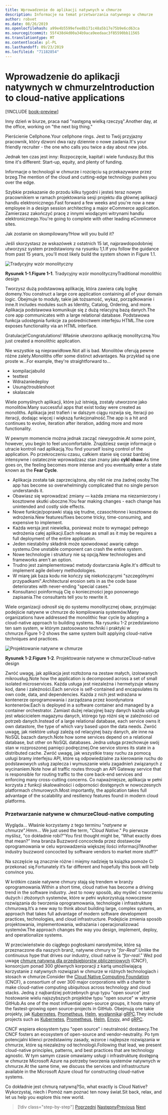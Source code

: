 ```yaml
---
title: Wprowadzenie do aplikacji natywnych w chmurze
description: Informacje na temat przetwarzania natywnego w chmurze
author: robvet
ms.date: 08/26/2019
ms.openlocfilehash: a99e4b5599efee8b171c48a5b17e75b9e6cd63ca
ms.sourcegitcommit: 55f438d4d00a34b9aca9eedaac3f85590bb11565
ms.translationtype: MT
ms.contentlocale: pl-PL
ms.lasthandoff: 09/23/2019
ms.locfileid: "71182854"
---
```

# <a name="introduction-to-cloud-native-applications"></a><span data-ttu-id="4ba91-103">Wprowadzenie do aplikacji natywnych w chmurze</span><span class="sxs-lookup"><span data-stu-id="4ba91-103">Introduction to cloud-native applications</span></span>

[!INCLUDE [book-preview](../../../includes/book-preview.md)]

<span data-ttu-id="4ba91-104">Inny dzień w biurze, praca nad "następną wielką rzeczyą".</span><span class="sxs-lookup"><span data-stu-id="4ba91-104">Another day, at the office, working on "the next big thing."</span></span>

<span data-ttu-id="4ba91-105">Pierścienie Cellphone.</span><span class="sxs-lookup"><span data-stu-id="4ba91-105">Your cellphone rings.</span></span> <span data-ttu-id="4ba91-106">Jest to Twój przyjazny pracownik, który dzwoni dwa razy dziennie o nowe zadania.</span><span class="sxs-lookup"><span data-stu-id="4ba91-106">It's your friendly recruiter - the one who calls you twice a day about new jobs.</span></span>

<span data-ttu-id="4ba91-107">Jednak ten czas jest inny: Rozpoczęcie, kapitał i wiele funduszy.</span><span class="sxs-lookup"><span data-stu-id="4ba91-107">But this time it's different: Start-up, equity, and plenty of funding.</span></span>

<span data-ttu-id="4ba91-108">Informacje o technologii w chmurze i rozcięciu są przekazywane przez brzeg.</span><span class="sxs-lookup"><span data-stu-id="4ba91-108">The mention of the cloud and cutting-edge technology pushes you over the edge.</span></span>

<span data-ttu-id="4ba91-109">Szybkie przekazanie do przodu kilku tygodni i jesteś teraz nowym pracownikiem w ramach projektowania sesji projektu dla głównej aplikacji handlu elektronicznego.</span><span class="sxs-lookup"><span data-stu-id="4ba91-109">Fast forward a few weeks and you're now a new employee in a design session architecting a major eCommerce application.</span></span> <span data-ttu-id="4ba91-110">Zamierzasz zakończyć pracę z innymi wiodącymi witrynami handlu elektronicznego.</span><span class="sxs-lookup"><span data-stu-id="4ba91-110">You're going to complete with other leading eCommerce sites.</span></span>

<span data-ttu-id="4ba91-111">Jak zostanie on skompilowany?</span><span class="sxs-lookup"><span data-stu-id="4ba91-111">How will you build it?</span></span>

<span data-ttu-id="4ba91-112">Jeśli skorzystasz ze wskazówek z ostatnich 15 lat, najprawdopodobniej utworzysz system przedstawiony na rysunku 1,1.</span><span class="sxs-lookup"><span data-stu-id="4ba91-112">If you follow the guidance from past 15 years, you'll most likely build the system shown in Figure 1.1.</span></span>

![Tradycyjny wzór monolityczny](./media/monolithic-design.png)

<span data-ttu-id="4ba91-114">**Rysunek 1-1**.</span><span class="sxs-lookup"><span data-stu-id="4ba91-114">**Figure 1-1**.</span></span> <span data-ttu-id="4ba91-115">Tradycyjny wzór monolityczny</span><span class="sxs-lookup"><span data-stu-id="4ba91-115">Traditional monolithic design</span></span>

<span data-ttu-id="4ba91-116">Tworzysz dużą podstawową aplikację, która zawiera całą logikę domeny.</span><span class="sxs-lookup"><span data-stu-id="4ba91-116">You construct a large core application containing all of your domain logic.</span></span> <span data-ttu-id="4ba91-117">Obejmuje to moduły, takie jak tożsamość, wykaz, porządkowanie i inne.</span><span class="sxs-lookup"><span data-stu-id="4ba91-117">It includes modules such as Identity, Catalog, Ordering, and more.</span></span> <span data-ttu-id="4ba91-118">Aplikacja podstawowa komunikuje się z dużą relacyjną bazą danych.</span><span class="sxs-lookup"><span data-stu-id="4ba91-118">The core app communicates with a large relational database.</span></span> <span data-ttu-id="4ba91-119">Podstawowa funkcja udostępnia funkcje za pośrednictwem interfejsu HTML.</span><span class="sxs-lookup"><span data-stu-id="4ba91-119">The core exposes functionality via an HTML interface.</span></span>

<span data-ttu-id="4ba91-120">Gratulacje!</span><span class="sxs-lookup"><span data-stu-id="4ba91-120">Congratulations!</span></span>  <span data-ttu-id="4ba91-121">Właśnie utworzono aplikację monolityczną.</span><span class="sxs-lookup"><span data-stu-id="4ba91-121">You just created a monolithic application.</span></span>

<span data-ttu-id="4ba91-122">Nie wszystkie są nieprawidłowe.</span><span class="sxs-lookup"><span data-stu-id="4ba91-122">Not all is bad.</span></span> <span data-ttu-id="4ba91-123">Monolitów oferują pewne różne zalety.</span><span class="sxs-lookup"><span data-stu-id="4ba91-123">Monoliths offer some distinct advantages.</span></span> <span data-ttu-id="4ba91-124">Na przykład są one proste w...</span><span class="sxs-lookup"><span data-stu-id="4ba91-124">For example, they're straightforward to...</span></span>

- <span data-ttu-id="4ba91-125">kompilacja</span><span class="sxs-lookup"><span data-stu-id="4ba91-125">build</span></span> 
- <span data-ttu-id="4ba91-126">test</span><span class="sxs-lookup"><span data-stu-id="4ba91-126">test</span></span>
- <span data-ttu-id="4ba91-127">Wdrażanie</span><span class="sxs-lookup"><span data-stu-id="4ba91-127">deploy</span></span>
- <span data-ttu-id="4ba91-128">Usunąć</span><span class="sxs-lookup"><span data-stu-id="4ba91-128">troubleshoot</span></span>
- <span data-ttu-id="4ba91-129">skala</span><span class="sxs-lookup"><span data-stu-id="4ba91-129">scale</span></span>

<span data-ttu-id="4ba91-130">Wiele pomyślnych aplikacji, które już istnieją, zostały utworzone jako monolitów.</span><span class="sxs-lookup"><span data-stu-id="4ba91-130">Many successful apps that exist today were created as monoliths.</span></span> <span data-ttu-id="4ba91-131">Aplikacja jest trafień i w dalszym ciągu rozwija się, iteracji po iteracji, dodając więcej i większą funkcjonalność.</span><span class="sxs-lookup"><span data-stu-id="4ba91-131">The app is a hit and continues to evolve, iteration after iteration, adding more and more functionality.</span></span>

<span data-ttu-id="4ba91-132">W pewnym momencie można jednak zacząć niewygodnie.</span><span class="sxs-lookup"><span data-stu-id="4ba91-132">At some point, however, you begin to feel uncomfortable.</span></span> <span data-ttu-id="4ba91-133">Znajdziesz swoje informacje o utracie kontroli nad aplikacją.</span><span class="sxs-lookup"><span data-stu-id="4ba91-133">You find yourself losing control of the application.</span></span> <span data-ttu-id="4ba91-134">Po przekroczeniu czasu, całkiem stanie się coraz bardziej intensywne i ostatecznie wprowadzasz stan znany jako **cykl obaw**.</span><span class="sxs-lookup"><span data-stu-id="4ba91-134">As time goes on, the feeling becomes more intense and you eventually enter a state known as the **Fear Cycle**.</span></span>

- <span data-ttu-id="4ba91-135">Aplikacja została tak zaprzeciążona, aby nikt nie zna żadnej osoby.</span><span class="sxs-lookup"><span data-stu-id="4ba91-135">The app has become so overwhelmingly complicated that no single person understands it.</span></span>
- <span data-ttu-id="4ba91-136">Obawiasz się wprowadzać zmiany — każda zmiana ma niezamierzony i kosztowne skutki uboczne.</span><span class="sxs-lookup"><span data-stu-id="4ba91-136">You fear making changes - each change has unintended and costly side effects.</span></span>
- <span data-ttu-id="4ba91-137">Nowe funkcje/poprawki stają się trudne, czasochłonne i kosztowne do wdrożenia.</span><span class="sxs-lookup"><span data-stu-id="4ba91-137">New features/fixes become tricky, time-consuming, and expensive to implement.</span></span>
- <span data-ttu-id="4ba91-138">Każda wersja jest niewielka, ponieważ może to wymagać pełnego wdrożenia całej aplikacji.</span><span class="sxs-lookup"><span data-stu-id="4ba91-138">Each release as small as it may be requires a full deployment of the entire application.</span></span>
- <span data-ttu-id="4ba91-139">Jeden niestabilny składnik może spowodować awarię całego systemu.</span><span class="sxs-lookup"><span data-stu-id="4ba91-139">One unstable component can crash the entire system.</span></span>
- <span data-ttu-id="4ba91-140">Nowe technologie i struktury nie są opcją.</span><span class="sxs-lookup"><span data-stu-id="4ba91-140">New technologies and frameworks aren't an option.</span></span>
- <span data-ttu-id="4ba91-141">Trudno jest zaimplementować metody dostarczania Agile.</span><span class="sxs-lookup"><span data-stu-id="4ba91-141">It's difficult to implement agile delivery methodologies.</span></span>
- <span data-ttu-id="4ba91-142">W miarę jak baza kodu nie kończy się niekończącymi "szczególnymi przypadkami".</span><span class="sxs-lookup"><span data-stu-id="4ba91-142">Architectural erosion sets in as the code base deteriorates with never-ending "special cases."</span></span>
- <span data-ttu-id="4ba91-143">Konsultanci poinformują Cię o konieczności jego ponownego zapisania.</span><span class="sxs-lookup"><span data-stu-id="4ba91-143">The consultants tell you to rewrite it.</span></span>

<span data-ttu-id="4ba91-144">Wiele organizacji odnosił się do systemu monolitycznej obaw, przyjmując podejście natywne w chmurze do kompilowania systemów.</span><span class="sxs-lookup"><span data-stu-id="4ba91-144">Many organizations have addressed the monolithic fear cycle by adopting a cloud-native approach to building systems.</span></span> <span data-ttu-id="4ba91-145">Na rysunku 1-2 przedstawiono ten sam system, w którym zastosowano techniki i praktyki w chmurze.</span><span class="sxs-lookup"><span data-stu-id="4ba91-145">Figure 1-2 shows the same system built applying cloud-native techniques and practices.</span></span>

![Projektowanie natywne w chmurze](./media/cloud-native-design.png)

<span data-ttu-id="4ba91-147">**Rysunek 1-2**.</span><span class="sxs-lookup"><span data-stu-id="4ba91-147">**Figure 1-2**.</span></span> <span data-ttu-id="4ba91-148">Projektowanie natywne w chmurze</span><span class="sxs-lookup"><span data-stu-id="4ba91-148">Cloud-native design</span></span>

<span data-ttu-id="4ba91-149">Zwróć uwagę, jak aplikacja jest rozłożona na zestaw małych, izolowanych mikrousług.</span><span class="sxs-lookup"><span data-stu-id="4ba91-149">Note how the application is decomposed across a set of small isolated microservices.</span></span> <span data-ttu-id="4ba91-150">Każda usługa jest niezależna i hermetyzuje własny kod, dane i zależności.</span><span class="sxs-lookup"><span data-stu-id="4ba91-150">Each service is self-contained and encapsulates its own code, data, and dependencies.</span></span> <span data-ttu-id="4ba91-151">Każda z nich jest wdrażana w kontenerze oprogramowania i zarządzana przez koordynatora kontenerów.</span><span class="sxs-lookup"><span data-stu-id="4ba91-151">Each is deployed in a software container and managed by a container orchestrator.</span></span> <span data-ttu-id="4ba91-152">Zamiast dużej relacyjnej bazy danych każda usługa jest właścicielem magazynu danych, którego typ różni się w zależności od potrzeb danych.</span><span class="sxs-lookup"><span data-stu-id="4ba91-152">Instead of a large relational database, each service owns it own datastore, the type of which vary based upon the data needs.</span></span> <span data-ttu-id="4ba91-153">Zwróć uwagę, jak niektóre usługi zależą od relacyjnej bazy danych, ale inne na NoSQL bazach danych.</span><span class="sxs-lookup"><span data-stu-id="4ba91-153">Note how some services depend on a relational database, but other on NoSQL databases.</span></span> <span data-ttu-id="4ba91-154">Jedna usługa przechowuje swój stan w rozproszonej pamięci podręcznej.</span><span class="sxs-lookup"><span data-stu-id="4ba91-154">One service stores its state in a distributed cache.</span></span> <span data-ttu-id="4ba91-155">Zwróć uwagę, jak wszystkie trasy ruchu za pomocą usługi bramy interfejsu API, które są odpowiedzialne za kierowanie ruchu do podstawowych usług zaplecza i wymuszanie wielu zagadnień związanych z wycinaniem.</span><span class="sxs-lookup"><span data-stu-id="4ba91-155">Note how all traffic routes through an API Gateway service that is responsible for routing traffic to the core back-end services  and enforcing many cross-cutting concerns.</span></span> <span data-ttu-id="4ba91-156">Co najważniejsze, aplikacja w pełni korzysta z funkcji skalowalności i odporności dostępnych w nowoczesnych platformach chmurowych.</span><span class="sxs-lookup"><span data-stu-id="4ba91-156">Most importantly, the application takes full advantage of the scalability and resiliency features found in modern cloud platforms.</span></span>

### <a name="cloud-native-computing"></a><span data-ttu-id="4ba91-157">Przetwarzanie natywne w chmurze</span><span class="sxs-lookup"><span data-stu-id="4ba91-157">Cloud-native computing</span></span>

<span data-ttu-id="4ba91-158">Wygląda... Właśnie korzystamy z tego terminu "*natywne w chmurze*".</span><span class="sxs-lookup"><span data-stu-id="4ba91-158">Hmm... We just used the term, "*Cloud Native*."</span></span> <span data-ttu-id="4ba91-159">Po pierwsze myślisz, "co dokładnie robi?"</span><span class="sxs-lookup"><span data-stu-id="4ba91-159">You first thought might be, “What exactly does that mean?”</span></span> <span data-ttu-id="4ba91-160">Inna branża Buzzword concocteda przez dostawców oprogramowania w celu wprowadzenia większej ilości informacji?</span><span class="sxs-lookup"><span data-stu-id="4ba91-160">Another industry buzzword concocted by software vendors to market more stuff?”</span></span>

<span data-ttu-id="4ba91-161">Na szczęście są znacznie różne i miejmy nadzieję ta książka pomoże Ci przekonać się.</span><span class="sxs-lookup"><span data-stu-id="4ba91-161">Fortunately it’s far different and hopefully this book will help convince you.</span></span>

<span data-ttu-id="4ba91-162">W krótkim czasie natywne chmury stają się trendem w branży oprogramowania.</span><span class="sxs-lookup"><span data-stu-id="4ba91-162">Within a short time, cloud native has become a driving trend in the software industry.</span></span> <span data-ttu-id="4ba91-163">Jest to nowy sposób, aby myśleć o tworzeniu dużych i złożonych systemów, które w pełni wykorzystują nowoczesne rozwiązania do tworzenia oprogramowania, technologie i infrastrukturę chmurową.</span><span class="sxs-lookup"><span data-stu-id="4ba91-163">It’s a new way to think about building large, complex systems, an approach that takes full advantage of modern software development practices, technologies, and cloud infrastructure.</span></span> <span data-ttu-id="4ba91-164">Podejście zmienia sposób projektowania, implementowania, wdrażania i operacjonalizować systemów.</span><span class="sxs-lookup"><span data-stu-id="4ba91-164">The approach changes the way you design, implement, deploy, and operationalize systems.</span></span>

<span data-ttu-id="4ba91-165">W przeciwieństwie do ciągłego pogłoskami narosłymiów, które są przeznaczone dla naszych branż, natywne chmury to "*for-Real*".</span><span class="sxs-lookup"><span data-stu-id="4ba91-165">Unlike the continuous hype that drives our industry, cloud native is “*for-real*.”</span></span> <span data-ttu-id="4ba91-166">Weź pod uwagę [chmurę natywną dla przedsiębiorstw obliczeniowych](https://www.cncf.io/) (CNCF), konsorcjum ponad 300 głównych korporacji z kartą umożliwiającą korzystanie z natywnych rozwiązań w chmurze w różnych technologiach i stosach w chmurze.</span><span class="sxs-lookup"><span data-stu-id="4ba91-166">Consider the [Cloud Native Computing Foundation](https://www.cncf.io/) (CNCF), a consortium of over 300 major corporations with a charter to make cloud-native computing ubiquitous across technology and cloud stacks.</span></span> <span data-ttu-id="4ba91-167">Jedną z najbardziej potrzebnych grup typu "open source" jest hostowanie wielu najszybszych projektów typu "open source" w witrynie GitHub.</span><span class="sxs-lookup"><span data-stu-id="4ba91-167">As one of the most influential open-source groups, it hosts many of the fastest-growing open source-projects in GitHub.</span></span> <span data-ttu-id="4ba91-168">Obejmują one takie projekty, jak [Kubernetes](https://kubernetes.io/), [Prometheus](https://prometheus.io/), [Helm](https://helm.sh/), [wysłannika](https://www.envoyproxy.io/)i [gRPC](https://grpc.io/).</span><span class="sxs-lookup"><span data-stu-id="4ba91-168">They include projects such as [Kubernetes](https://kubernetes.io/), [Prometheus](https://prometheus.io/), [Helm](https://helm.sh/), [Envoy](https://www.envoyproxy.io/), and [gRPC](https://grpc.io/).</span></span>

<span data-ttu-id="4ba91-169">CNCF wspiera ekosystem typu "open source" i neutralność dostawcy.</span><span class="sxs-lookup"><span data-stu-id="4ba91-169">The CNCF fosters an ecosystem of open-source and vendor-neutrality.</span></span> <span data-ttu-id="4ba91-170">Po tym potencjalni klienci przedstawimy zasady, wzorce i najlepsze rozwiązania w chmurze, które są niezależny od technologii.</span><span class="sxs-lookup"><span data-stu-id="4ba91-170">Following that lead, we present cloud-native principles, patterns, and best practices that are technology agnostic.</span></span> <span data-ttu-id="4ba91-171">W tym samym czasie omawiamy usługi i infrastrukturę dostępną w chmurze Microsoft Azure na potrzeby tworzenia systemów natywnych w chmurze.</span><span class="sxs-lookup"><span data-stu-id="4ba91-171">At the same time, we discuss the services and infrastructure available in the Microsoft Azure cloud for constructing cloud-native systems.</span></span> 

<span data-ttu-id="4ba91-172">Co dokładnie jest chmurą natywną?</span><span class="sxs-lookup"><span data-stu-id="4ba91-172">So, what exactly is Cloud Native?</span></span> <span data-ttu-id="4ba91-173">Wykorzystaj, niech i Pomóż nam poznać ten nowy świat.</span><span class="sxs-lookup"><span data-stu-id="4ba91-173">Sit back, relax, and let us help you explore this new world.</span></span>

>[!div class="step-by-step"]
><span data-ttu-id="4ba91-174">[Poprzedni](index.md)
>[Następny](definition.md)</span><span class="sxs-lookup"><span data-stu-id="4ba91-174">[Previous](index.md)
[Next](definition.md)</span></span>
